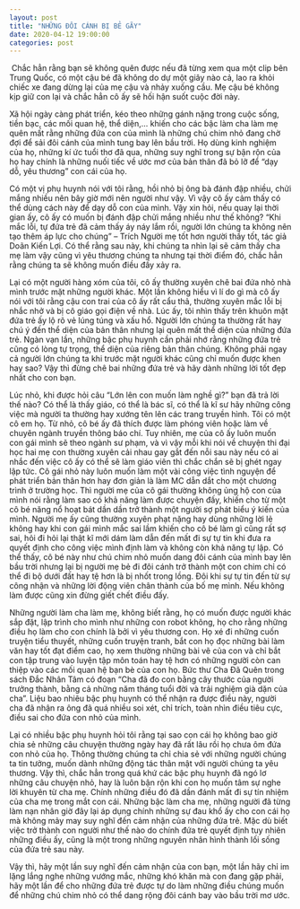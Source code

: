 ```yaml
---
layout: post
title: "NHỮNG ĐÔI CÁNH BỊ BẺ GÃY"
date: 2020-04-12 19:00:00
categories: post
---
```


<span class="image featured"><img src="https://unsplash.com/photos/1a7gs0IYEU8" alt=""></span>
Chắc hẳn rằng bạn sẽ không quên được nếu đã từng xem qua một clip bên Trung Quốc, có một cậu bé đã không do dự một giây nào cả, lao ra khỏi chiếc xe đang dừng lại của mẹ cậu và nhảy xuống cầu. Mẹ cậu bé không kịp giữ con lại và chắc hẳn cô ấy sẽ hối hận suốt cuộc đời này.

Xã hội ngày càng phát triển, kéo theo những gánh nặng trong cuộc sống, tiền bạc, các mối quan hệ, thể diện,… khiến cho các bậc làm cha làm mẹ quên mất rằng những đứa con của mình là những chú chim nhỏ đang chờ đợi để sải đôi cánh của mình tung bay lên bầu trời. Họ dùng kinh nghiệm của họ, những kí ức tuổi thơ đã qua, những suy nghĩ trong sự bận rộn của họ hay chính là những nuối tiếc về ước mơ của bản thân đã bỏ lỡ để “dạy dỗ, yêu thương” con cái của họ.

Có một vị phụ huynh nói với tôi rằng, hồi nhỏ bị ông bà đánh đập nhiều, chửi mắng nhiều nên bây giờ mới nên người như vậy. Vì vậy cô ấy cảm thấy có thể dùng cách này để dạy dỗ con của mình. Vậy xin hỏi, nếu quay lại thời gian ấy, cô ấy có muốn bị đánh đập chửi mắng nhiều như thế không? “Khi mắc lỗi, tự đứa trẻ đã cảm thấy áy náy lắm rồi, người lớn chúng ta không nên tạo thêm áp lực cho chúng” – Trích Người mẹ tốt hơn người thầy tốt, tác giả Doãn Kiến Lợi. Có thể rằng sau này, khi chúng ta nhìn lại sẽ cảm thấy cha mẹ làm vậy cũng vì yêu thương chúng ta nhưng tại thời điểm đó, chắc hẳn rằng chúng ta sẽ không muốn điều đấy xảy ra.

Lại có một người hàng xóm của tôi, cô ấy thường xuyên chê bai đứa nhỏ nhà mình trước mặt những người khác. Một lần không hiểu vì lí do gì mà cô ấy nói với tôi rằng cậu con trai của cô ấy rất cẩu thả, thường xuyên mắc lỗi bị nhắc nhở và bị cô giáo gọi điện về nhà. Lúc ấy, tôi nhìn thấy trên khuôn mặt đứa trẻ ấy lộ rõ vẻ lúng túng và xấu hổ. Người lớn chúng ta thường rất hay chú ý đến thể diện của bản thân nhưng lại quên mất thể diện của những đứa trẻ. Ngàn vạn lần, những bậc phụ huynh cần phải nhớ rằng những đứa trẻ cũng có lòng tự trọng, thể diện của riêng bản thân chúng. Không phải ngay cả người lớn chúng ta khi trước mặt người khác cũng chỉ muốn được khen hay sao? Vậy thì đừng chê bai những đứa trẻ và hãy dành những lời tốt đẹp nhất cho con bạn.

Lúc nhỏ, khi được hỏi câu “Lớn lên con muốn làm nghề gì?” bạn đã trả lời thế nào? Có thể là thấy giáo, có thể là bác sĩ, có thể là kĩ sư hãy những công việc mà người ta thường hay xướng tên lên các trang truyền hình. Tôi có một cô em họ. Từ nhỏ, cô bé ấy đã thích được làm phóng viên hoặc làm về chuyên ngành truyền thông báo chí. Tuy nhiên, mẹ của cô ấy luôn muốn con gái mình sẽ theo ngành sư phạm, và vì vậy mỗi khi nói về chuyện thi đại học hai mẹ con thường xuyên cải nhau gay gắt đến nỗi sau này nếu có ai nhắc đến việc cô ấy có thể sẽ làm giáo viên thì chắc chắn sẽ bị ghét ngay lập tức. Cô gái nhỏ này luôn muốn làm một vài công việc tình nguyện để phát triển bản thân hơn hay đơn giản là làm MC dẫn dắt cho một chương trình ở trường học. Thì người mẹ của cô gái thường không ủng hộ con của mình nói rằng làm sao có khả năng làm được chuyện đấy, khiến cho từ một cô bé năng nổ hoạt bát dần dần trở thành một người sợ phát biểu ý kiến của mình. Người mẹ ấy cũng thường xuyên phạt nặng hay dùng những lời lẻ không hay khi con gái mình mắc sai lầm khiến cho cô bé làm gì cũng rất sợ sai, hỏi đi hỏi lại thật kĩ mới dám làm dẫn đến mất đi sự tự tin khi đưa ra quyết định cho công việc mình định làm và không còn khả năng tự lập. Có thể thấy, cô bé này như chú chim nhỏ muốn dang đôi cánh của mình bay lên bầu trời nhưng lại bị người mẹ bẻ đi đôi cánh trở thành một con chim chỉ có thể đi bộ dưới đất hay tệ hơn là bị nhốt trong lồng. Đôi khi sự tự tin đến từ sự công nhận và những lời động viên chân thành của bố mẹ mình. Nếu không làm được cũng xin đừng giết chết điều đấy.

Những người làm cha làm mẹ, không biết rằng, họ có muốn được người khác sắp đặt, lập trình cho mình như những con robot không, họ cho rằng những điều họ làm cho con chính là bởi vì yêu thương con. Họ xé đi những cuốn truyện tiểu thuyết, những cuốn truyện tranh, bắt con họ đọc những bài làm văn hay tốt đạt điểm cao, họ xem thường những bài vẽ của con và chỉ bắt con tập trung vào luyện tập môn toán hay tệ hơn có những người còn can thiệp vào các mối quan hệ bạn bè của con họ. Bức thư Cha Đã Quên trong sách Đắc Nhân Tâm có đoạn “Cha đã đo con bằng cây thước của người trưởng thành, bằng cả những năm tháng tuổi đời và trải nghiệm già dặn của cha”. Liệu bao nhiêu bậc phụ huynh có thể nhận ra được điều này, người cha đã nhận ra ông đã quá nhiều soi xét, chỉ trích, toàn nhìn điều tiêu cực, điều sai cho đứa con nhỏ của mình.

Lại có nhiều bậc phụ huynh hỏi tôi rằng tại sao con cái họ không bao giờ chia sẻ những câu chuyện thường ngày hay đã rất lâu rồi họ chưa ôm đứa con nhỏ của họ. Thông thường chúng ta chỉ chia sẻ với những người chúng ta tin tưởng, muốn dành những động tác thân mật với người chúng ta yêu thương. Vậy thì, chắc hẳn trong quá khứ các bậc phụ huynh đã ngó lơ những câu chuyện nhỏ, hay là luôn bận rộn khi con họ muốn tâm sự nghe lời khuyên từ cha mẹ. Chính những điều đó đã dần đánh mất đi sự tín nhiệm của cha mẹ trong mắt con cái.
Những bậc làm cha mẹ, những người đã từng làm nạn nhân giờ đây lại áp dụng chính những sự đau khổ ấy cho con cái họ mà không mảy may suy nghĩ đến cảm nhận của những đứa trẻ. Mặc dù biết việc trở thành con người như thế nào do chính đứa trẻ quyết định tuy nhiên những điều ấy, cũng là một trong những nguyên nhân hình thành lối sống của đứa trẻ sau này.

Vậy thì, hãy một lần suy nghĩ đến cảm nhận của con bạn, một lần hãy chỉ im lặng lắng nghe những vướng mắc, những khó khăn mà con đang gặp phải, hãy một lần để cho những đứa trẻ được tự do làm những điều chúng muốn để những chú chim nhỏ có thể dang rộng đôi cánh bay vào bầu trời mơ ước.
